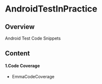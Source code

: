 AndroidTestInPractice
=====================

## Overview
Android Test Code Snippets

## Content

#### 1.Code Coverage

- EmmaCodeCoverage
